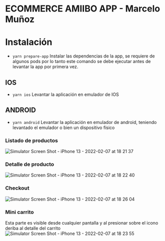 # ECOMMERCE AMIIBO APP - Marcelo Muñoz

# Instalación
- `yarn prepare-app` Instalar las dependencias de la app, se requiere de algunos pods por lo tanto este comando se debe ejecutar antes de levantar la app por primera vez.
## IOS
- `yarn ios` Levantar la aplicación en emulador de IOS
## ANDROID
- `yarn android` Levantar la aplicación en emulador de android, teniendo levantado el emulador o bien un dispositivo físico

### Listado de productos
![Simulator Screen Shot - iPhone 13 - 2022-02-07 at 18 21 37](https://user-images.githubusercontent.com/29933103/152874011-f445c63b-e276-4bc0-9e3e-0bb393d34794.png)

### Detalle de producto
![Simulator Screen Shot - iPhone 13 - 2022-02-07 at 18 22 40](https://user-images.githubusercontent.com/29933103/152874172-ef32f7a3-d7ff-42a3-9199-0b758f079866.png)

### Checkout
![Simulator Screen Shot - iPhone 13 - 2022-02-07 at 18 26 04](https://user-images.githubusercontent.com/29933103/152874583-d21d394f-250b-43d1-8860-67cebdc083c9.png)

### Mini carrito
Esta parte es visible desde cualquier pantalla y al presionar sobre el icono deriba al detalle del carrito
![Simulator Screen Shot - iPhone 13 - 2022-02-07 at 18 23 55](https://user-images.githubusercontent.com/29933103/152874630-3cecc579-39cd-4a13-b008-3e90482358ca.png)
